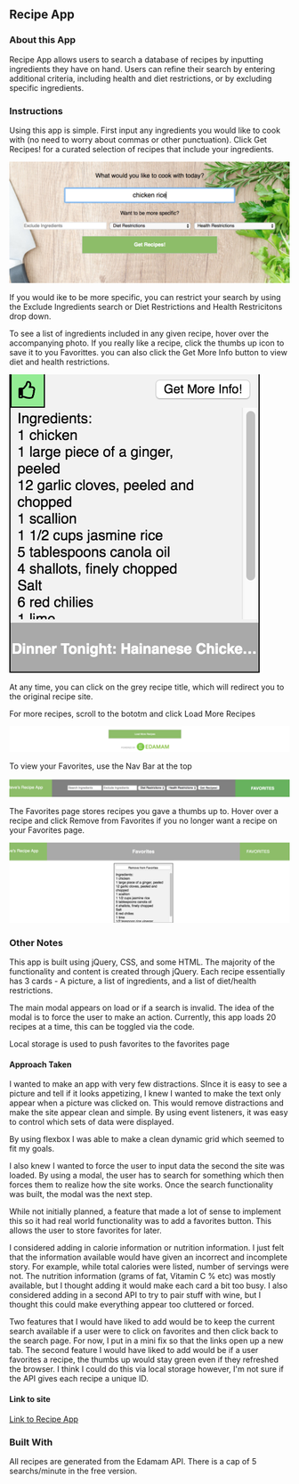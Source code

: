 Recipe App
----------

### About this App

Recipe App allows users to search a database of recipes by inputting ingredients they have on hand.  Users can refine their search by entering additional criteria, including health and diet restrictions, or by excluding specific ingredients.


### Instructions
Using this app is simple.  First input any ingredients you would like to cook with (no need to worry about commas or other punctuation).  Click Get Recipes! for a curated selection of recipes that include your ingredients.

![alt text](https://github.com/StephenReiser/StephenReiser.github.io/blob/master/unit-one-recipeApp/images/Instruction%20images/Search%20Ingredients.png "Search for Ingredients")

If you would ike to be more specific, you can restrict your search by using the Exclude Ingredients search or Diet Restrictions and Health Restricitons drop down.

To see a list of ingredients included in any given recipe, hover over the accompanying photo.  If you really like a recipe, click the thumbs up icon to save it to you Favorittes.  you can also click the Get More Info button to view diet and health restrictions.

![alt text](https://github.com/StephenReiser/StephenReiser.github.io/blob/master/unit-one-recipeApp/images/Instruction%20images/Hover%20and%20Favorite.png "Favorites and Diets")

At any time, you can click on the grey recipe title, which will redirect you to the original recipe site.

For more recipes, scroll to the bototm and click Load More Recipes

![alt text](https://github.com/StephenReiser/StephenReiser.github.io/blob/master/unit-one-recipeApp/images/Instruction%20images/Load%20More.png "Load More")

To view your Favorites, use the Nav Bar at the top

![alt text](https://github.com/StephenReiser/StephenReiser.github.io/blob/master/unit-one-recipeApp/images/Instruction%20images/Nav%20Bar.png "Nav Bar")

The Favorites page stores recipes you gave a thumbs up to.  Hover over a recipe and click Remove from Favorites if you no longer want a recipe on your Favorites page.

![alt text](https://github.com/StephenReiser/StephenReiser.github.io/blob/master/unit-one-recipeApp/images/Instruction%20images/Remove%20Button.png "Remove from Favorites")



### Other Notes

This app is built using jQuery, CSS, and some HTML.  The majority of the functionality and content is created through jQuery.  Each recipe essentially has 3 cards - A picture, a list of ingredients, and a list of diet/health restrictions.

The main modal appears on load or if a search is invalid. The idea of the modal is to force the user to make an action.  Currently, this app loads 20 recipes at a time, this can be toggled via the code.

Local storage is used to push favorites to the favorites page


#### Approach Taken

I wanted to make an app with very few distractions.  SInce it is easy to see a picture and tell if it looks appetizing, I knew I wanted to make the text only appear when a picture was clicked on.  This would remove distractions and make the site appear clean and simple.  By using event listeners, it was easy to control which sets of data were displayed.

By using flexbox I was able to make a clean dynamic grid which seemed to fit my goals.

I also knew I wanted to force the user to input data the second the site was loaded.  By using a modal, the user has to search for something which then forces them to realize how the site works.  Once the search functionality was built, the modal was the next step.

While not initially planned, a feature that made a lot of sense to implement this so it had real world functionality was to add a favorites button.  This allows the user to store favorites for later.

I considered adding in calorie information or nutrition information.  I just felt that the information available would have given an incorrect and incomplete story.  For example, while total calories were listed, number of servings were not.  The nutrition information (grams of fat, Vitamin C % etc) was mostly available, but I thought adding it would make each card a bit too busy.  I also considered adding in a second API to try to pair stuff with wine, but I thought this could make everything appear too cluttered or forced.

Two features that I would have liked to add would be to keep the current search available if a user were to click on favorites and then click back to the search page.  For now, I put in a mini fix so that the links open up a new tab.  The second feature I would have liked to add would be if a user favorites a recipe, the thumbs up would stay green even if they refreshed the browser.  I think I could do this via local storage however, I'm not sure if the API gives each recipe a unique ID. 

#### Link to site

[Link to Recipe App](https://stephenreiser.github.io/unit-one-recipeApp/index.html "Recipe App")
### Built With
All recipes are generated from the Edamam API.  There is a cap of 5 searchs/minute in the free version.